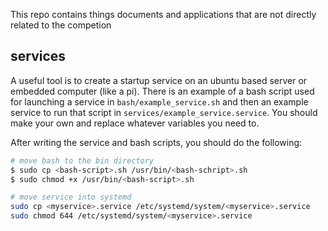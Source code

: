 This repo contains things documents and applications that are not directly related to the competion  

## services   
A useful tool is to create a startup service on an ubuntu based server or embedded computer (like a pi). There is an example of a bash script used for launching a service in `bash/example_service.sh` and then an example service to run that script in `services/example_service.service`. You should make your own and replace whatever variables you need to. 

After writing the service and bash scripts, you should do the following: 
```BASH 
# move bash to the bin directory
$ sudo cp <bash-script>.sh /usr/bin/<bash-schript>.sh
$ sudo chmod +x /usr/bin/<bash-script>.sh

# move service into systemd
sudo cp <myservice>.service /etc/systemd/system/<myservice>.service
sudo chmod 644 /etc/systemd/system/<myservice>.service